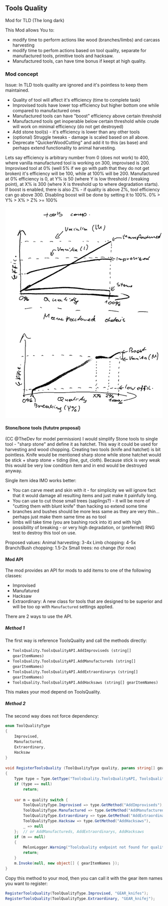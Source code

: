 ## Tools Quality
Mod for TLD (The long dark)

This Mod allows You to:
* modify time to perform actions like wood (branches/limbs) and carcass harvesting
* modify time to perfom actions based on tool quality, separate for manufactured tools, primitive tools and hacksaw.
* Manufactured tools, can have time bonus if keept at high quality.


### Mod concept
Issue: In TLD tools quality are ignored and it's pointless to keep them maintained.

* Quality of tool will affect it's efficiency (time to complete task)
* Improvised tools have lower top efficiency but higher bottom one while compared to manufactured ones
* Manufactured tools can have "boost" efficiency above certain threshold
* Manufactured tools get inoperable below certain threshold while crude will work on minimal efficiency (do not get destroyed)
* Add stone tool(s) - it's efficiency is lower than any other tools
* (optional) Struggle tweaks - damage is scaled based on all above.
* Deprecate "QuickerWoodCutting" and add it to this (as base) and perhaps extend functionality to animal harvesting.


Lets say efficiency is arbitrary number from 0 (does not work) to 400, where vanilla manufactured tool is working on 300, improvised is 200. 
Improvised tool at 0% (well 5% if we go with path that they do not get broken) it's efficiency will be 100, while at 100% will be 200.
Manufactured at 0% efficiency is 0, at Y% is 50 (where Y is low threshold / breaking point), at X% is 300 (where X is threshold up to where degradation starts).
If boost is enabled, there is also Z% - if quality is above Z%, tool efficiency can go above 300. Disabling boost will be done by setting it to 100%.
0% > Y% > X% > Z% >= 100%

![graphs](/TQ_graph1.png)

#### Stone/bone tools (fututre proposal)

(CC @TheDev for model permission)
I would simplify Stone tools to single tool - "sharp stone" and define it as hatchet.
This way it could be used for harvesting and wood chopping.
Creating two tools (knife and hatchet) is bit pointless. Knife would be mentioned sharp stone while stone hatchet would be stick + sharp stone + tiding (line, gut, cloth).
Because stick is very weak this would be very low condition item and in end would be destroyed anyway.

Single item idea IMO works better:
* You can carve meet and skin with it - for simplicity we will ignore fact that it would damage all resulting items and just make it painfully long.
* You can use to cut those small trees (saplings?) - it will be more of "cutting them with blunt knife" than hacking so extend some time
* branches and bushes should be more less same as they are very thin... perhaps just make them same time as no tool
* limbs will take time (you are bashing rock into it) and with high possibility of breaking - or very high degradation, or (preferred) RNG test to destroy this tool on use.

Proposed values:
Animal harvesting: 3-4x
Limb chopping: 4-5x
Branch/Bush chopping: 1.5-2x
Small trees: no change (for now)

#### Mod API

The mod provides an API for mods to add items to one of the following classes:
- Improvised
- Manufatured
- Hacksaw
- Extraordinary: A new class for tools that are designed to be superior and will be too op with `Manufactured` settings applied.

There are 2 ways to use the API.

##### Method 1
The first way is reference ToolsQuality and call the methods directly:
- `ToolsQuality.ToolsQualityAPI.AddImproviseds (string[] gearItemNames)`
- `ToolsQuality.ToolsQualityAPI.AddManufactureds (string[] gearItemNames)`
- `ToolsQuality.ToolsQualityAPI.AddExtraordinarys (string[] gearItemNames)`
- `ToolsQuality.ToolsQualityAPI.AddHacksaws (string[] gearItemNames)`

This makes your mod depend on ToolsQuality.


##### Method 2

The second way does not force dependency:

```csharp
enum ToolQualityType
{
	Improvised,
	Manufactured,
	Extraordinary,
	Hacksaw
}

void RegisterToolsQuality (ToolQualityType quality, params string[] gearItemNames)
{
    Type type = Type.GetType("ToolsQuality.ToolsQualityAPI, ToolsQuality");
    if (type == null)
        return;
	
    var m = quality switch {
		ToolQualityType.Improvised => type.GetMethod("AddImproviseds"),
		ToolQualityType.Manufactured => type.GetMethod("AddManufactureds"),
		ToolQualityType.Extraordinary => type.GetMethod("AddExtraordinarys"),
		ToolQualityType.Hacksaw => type.GetMethod("AddHacksaws"),
		_ => null
	};  // or AddManufactureds, AddExtraordinarys, AddHacksaws
    if (m == null)
    {
        MelonLogger.Warning("ToolsQuality endpoint not found for quality" + quality);
        return;
    }
    m.Invoke(null, new object[] { gearItemNames });
}
```

Copy this method to your mod, then you can call it with the gear item names you want to register:

```csharp
RegisterToolsQuality(ToolQualityType.Improvised, "GEAR_knifes");
RegisterToolsQuality(ToolQualityType.Extraordinary, "GEAR_knifej");
```
